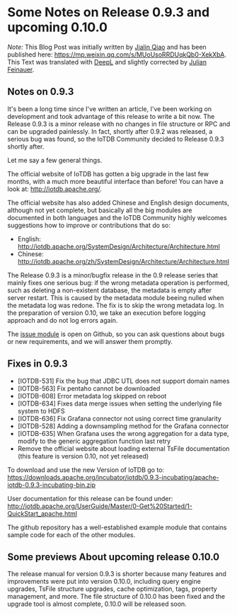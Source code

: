 <!--
* Licensed to the Apache Software Foundation (ASF) under one
* or more contributor license agreements.  See the NOTICE file
* distributed with this work for additional information
* regarding copyright ownership.  The ASF licenses this file
* to you under the Apache License, Version 2.0 (the
* "License"); you may not use this file except in compliance
* with the License.  You may obtain a copy of the License at
*
* http://www.apache.org/licenses/LICENSE-2.0
*
* Unless required by applicable law or agreed to in writing, software
* distributed under the License is distributed on an "AS IS" BASIS,
* WITHOUT WARRANTIES OR CONDITIONS OF ANY KIND, either express or implied.
* See the License for the specific language governing permissions and
* limitations under the License.
-->

# Some Notes on Release 0.9.3 and upcoming 0.10.0

_Note:_ This Blog Post was initially written by [Jialin Qiao](mailto:qjl16@mails.tsinghua.edu.cn) and has been published here: <https://mp.weixin.qq.com/s/MUoUsoRRDUqkQb0-XekXbA>.
This Text was translated with [DeepL](www.DeepL.com/Translator) and slightly corrected by [Julian Feinauer](mailto:jfeinauer@pragmaticminds.de).

## Notes on 0.9.3

It's been a long time since I've written an article, I've been working on development and took advantage of this release to write a bit now. The Release 0.9.3 is a minor release with no changes in file structure or RPC and can be upgraded painlessly. In fact, shortly after 0.9.2 was released, a serious bug was found, so the IoTDB Community decided to Release 0.9.3 shortly after.

Let me say a few general things.

The official website of IoTDB has gotten a big upgrade in the last few months, with a much more beautiful interface than before! You can have a look at: <http://iotdb.apache.org/>.

The official website has also added Chinese and English design documents, although not yet complete, but basically all the big modules are documented in both languages and the IoTDB Community highly welcomes suggestions how to improve or contributions that do so:

- English: <http://iotdb.apache.org/SystemDesign/Architecture/Architecture.html>
- Chinese: <http://iotdb.apache.org/zh/SystemDesign/Architecture/Architecture.html>

The Release 0.9.3 is a minor/bugfix release in the 0.9 release series that mainly fixes one serious bug: if the wrong metadata operation is performed, such as deleting a non-existent database, the metadata is empty after server restart. This is caused by the metadata module beeing nulled when the metadata log was redone. The fix is to skip the wrong metadata log. In the preparation of version 0.10, we take an execution before logging approach and do not log errors again.

The [issue module](https://github.com/apache/iotdb/issues) is open on Github, so you can ask questions about bugs or new requirements, and we will answer them promptly.

## Fixes in 0.9.3

- \[IOTDB-531] Fix the bug that JDBC UTL does not support domain names
- \[IOTDB-563] Fix pentaho cannot be downloaded
- \[IOTDB-608] Error metadata log skipped on reboot
- \[IOTDB-634] Fixes data merge issues when setting the underlying file system to HDFS
- \[IOTDB-636] Fix Grafana connector not using correct time granularity
- \[IOTDB-528] Adding a downsampling method for the Grafana connector
- \[IOTDB-635] When Grafana uses the wrong aggregation for a data type, modify to the generic aggregation function last retry
- Remove the official website about loading external TsFile documentation (this feature is version 0.10, not yet released)

To download and use the new Version of IoTDB go to: <https://downloads.apache.org/incubator/iotdb/0.9.3-incubating/apache-iotdb-0.9.3-incubating-bin.zip>

User documentation for this release can be found under: <http://iotdb.apache.org/UserGuide/Master/0-Get%20Started/1-QuickStart_apache.html>

The github repository has a well-established example module that contains sample code for each of the other modules.

## Some previews About upcoming release 0.10.0

The release manual for version 0.9.3 is shorter because many features and improvements were put into version 0.10.0, including query engine upgrades, TsFile structure upgrades, cache optimization, tags, property management, and more. The file structure of 0.10.0 has been fixed and the upgrade tool is almost complete, 0.10.0 will be released soon.
